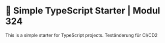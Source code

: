 # 🧰 Simple TypeScript Starter | Modul 324

This is a simple starter for TypeScript projects.
Teständerung für CI/CD2